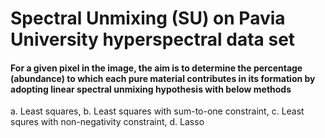 # Spectral Unmixing (SU) on Pavia University hyperspectral data set

#### For a given pixel in the image, the aim is to determine the percentage (abundance) to which each pure material contributes in its formation by adopting linear spectral unmixing hypothesis with below methods

a. Least squares, 
b. Least squares with sum-to-one constraint,
c. Least squres with non-negativity constraint,
d. Lasso

